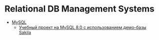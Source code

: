 # Relational DB Management Systems

- [MySQL](./mysql)
  - [Учебный проект на MySQL 8.0 с использованием демо-базы Sakila](./mysql/project001)